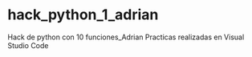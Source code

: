 
# hack_python_1_adrian
Hack de python con 10 funciones_Adrian
Practicas realizadas en Visual Studio Code
